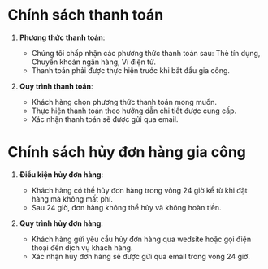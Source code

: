 # Chính sách thanh toán

1. **Phương thức thanh toán**:
    - Chúng tôi chấp nhận các phương thức thanh toán sau: Thẻ tín dụng, Chuyển khoản ngân hàng, Ví điện tử.
    - Thanh toán phải được thực hiện trước khi bắt đầu gia công.

2. **Quy trình thanh toán**:
    - Khách hàng chọn phương thức thanh toán mong muốn.
    - Thực hiện thanh toán theo hướng dẫn chi tiết được cung cấp.
    - Xác nhận thanh toán sẽ được gửi qua email.

# Chính sách hủy đơn hàng gia công

1. **Điều kiện hủy đơn hàng**:
    - Khách hàng có thể hủy đơn hàng trong vòng 24 giờ kể từ khi đặt hàng mà không mất phí.
    - Sau 24 giờ, đơn hàng không thể hủy và không hoàn tiền.

2. **Quy trình hủy đơn hàng**:
    - Khách hàng gửi yêu cầu hủy đơn hàng qua wedsite hoặc gọi điện thoại đến dịch vụ khách hàng.
    - Xác nhận hủy đơn hàng sẽ được gửi qua email trong vòng 24 giờ.